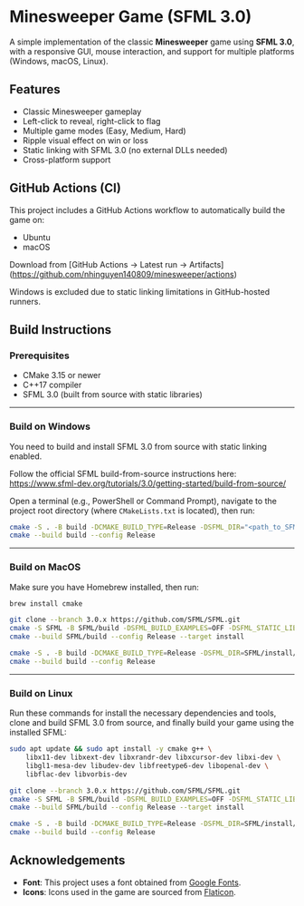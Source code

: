 # Minesweeper Game (SFML 3.0)

A simple implementation of the classic **Minesweeper** game using **SFML 3.0**, with a responsive GUI, mouse interaction, and support for multiple platforms (Windows, macOS, Linux).

## Features

- Classic Minesweeper gameplay
- Left-click to reveal, right-click to flag
- Multiple game modes (Easy, Medium, Hard)
- Ripple visual effect on win or loss
- Static linking with SFML 3.0 (no external DLLs needed)
- Cross-platform support

## GitHub Actions (CI)
This project includes a GitHub Actions workflow to automatically build the game on:
- Ubuntu
- macOS

Download from [GitHub Actions → Latest run → Artifacts] (https://github.com/nhinguyen140809/minesweeper/actions)

Windows is excluded due to static linking limitations in GitHub-hosted runners.

## Build Instructions

### Prerequisites

- CMake 3.15 or newer
- C++17 compiler
- SFML 3.0 (built from source with static libraries)

---

### Build on Windows

You need to build and install SFML 3.0 from source with static linking enabled. 

Follow the official SFML build-from-source instructions here: https://www.sfml-dev.org/tutorials/3.0/getting-started/build-from-source/

Open a terminal (e.g., PowerShell or Command Prompt), navigate to the project root directory (where `CMakeLists.txt` is located), then run:

```bash
cmake -S . -B build -DCMAKE_BUILD_TYPE=Release -DSFML_DIR="<path_to_SFML_install>/lib/cmake/SFML"
cmake --build build --config Release
```

---
### Build on MacOS

Make sure you have Homebrew installed, then run:
```bash
brew install cmake

git clone --branch 3.0.x https://github.com/SFML/SFML.git
cmake -S SFML -B SFML/build -DSFML_BUILD_EXAMPLES=OFF -DSFML_STATIC_LIBRARIES=ON -DCMAKE_INSTALL_PREFIX=SFML/install
cmake --build SFML/build --config Release --target install

cmake -S . -B build -DCMAKE_BUILD_TYPE=Release -DSFML_DIR=SFML/install/lib/cmake/SFML
cmake --build build --config Release
```

---
### Build on Linux

Run these commands for install the necessary dependencies and tools, clone and build SFML 3.0 from source, and finally build your game using the installed SFML:

```bash
sudo apt update && sudo apt install -y cmake g++ \
    libx11-dev libxext-dev libxrandr-dev libxcursor-dev libxi-dev \
    libgl1-mesa-dev libudev-dev libfreetype6-dev libopenal-dev \
    libflac-dev libvorbis-dev

git clone --branch 3.0.x https://github.com/SFML/SFML.git
cmake -S SFML -B SFML/build -DSFML_BUILD_EXAMPLES=OFF -DSFML_STATIC_LIBRARIES=ON -DCMAKE_INSTALL_PREFIX=SFML/install
cmake --build SFML/build --config Release --target install

cmake -S . -B build -DCMAKE_BUILD_TYPE=Release -DSFML_DIR=SFML/install/lib/cmake/SFML
cmake --build build --config Release
```

## Acknowledgements

- **Font**: This project uses a font obtained from [Google Fonts](https://fonts.google.com/).
- **Icons**: Icons used in the game are sourced from [Flaticon](https://www.flaticon.com/).


